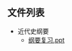 

## 文件列表

- 近代史纲要
    - [纲要复习.ppt](https://gitee.com/wisfly/NEU-RSE-Courses/raw/master/近代史纲要/纲要复习.ppt)
